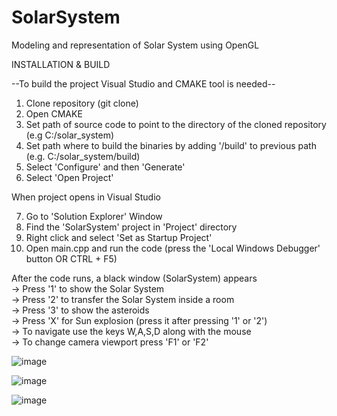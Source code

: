 # SolarSystem
Modeling and representation of Solar System using OpenGL


INSTALLATION & BUILD

--To build the project Visual Studio and CMAKE tool is needed--

1. Clone repository (git clone)
2. Open CMAKE
3. Set path of source code to point to the directory of the cloned repository (e.g C:/solar_system)
4. Set path where to build the binaries by adding '/build' to previous path (e.g. C:/solar_system/build)
5. Select 'Configure' and then 'Generate'
6. Select 'Open Project'

When project opens in Visual Studio  

7. Go to 'Solution Explorer' Window
8. Find the 'SolarSystem' project in 'Project' directory
9. Right click and select 'Set as Startup Project'
10. Open main.cpp and run the code (press the 'Local Windows Debugger' button OR CTRL + F5)

After the code runs, a black window (SolarSystem) appears  
-> Press '1' to show the Solar System  
-> Press '2' to transfer the Solar System inside a room  
-> Press '3' to show the asteroids  
-> Press 'X' for Sun explosion (press it after pressing '1' or '2')  
-> To navigate use the keys W,A,S,D along with the mouse  
-> To change camera viewport press 'F1' or 'F2'



![image](https://github.com/AnnaPournara/SolarSystem/assets/101518922/28d52cf0-e24c-4d1b-adb9-ad7e933b3769)


![image](https://github.com/AnnaPournara/SolarSystem/assets/101518922/31821b7d-5577-42eb-81d4-20f73e9fb997)


![image](https://github.com/AnnaPournara/SolarSystem/assets/101518922/2d769a1e-5f5d-4ba4-b120-1d345450dad7)


